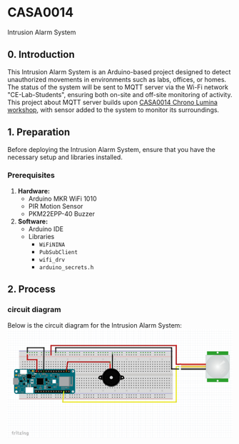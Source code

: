 # CASA0014
Intrusion Alarm System
## 0. Introduction
This Intrusion Alarm System is an Arduino-based project designed to detect unauthorized movements in environments such as labs, offices, or homes.  
The status of the system will be sent to MQTT server via the Wi-Fi network "CE-Lab-Students", ensuring both on-site and off-site monitoring of activity.
This project about MQTT server builds upon [CASA0014 Chrono Lumina workshop](https://workshops.cetools.org/codelabs/CASA0014-L6-chrono-blinker/index.html?index=..%2F..casa0014#1), with sensor added to the system to monitor its surroundings.
## 1. Preparation
Before deploying the Intrusion Alarm System, ensure that you have the necessary setup and libraries installed.

### Prerequisites  
1. **Hardware:**  
   + Arduino MKR WiFi 1010  
   + PIR Motion Sensor  
   + PKM22EPP-40 Buzzer  
2. **Software:**  
   + Arduino IDE
   + Libraries
     - `WiFiNINA`  
     - `PubSubClient`
     - `wifi_drv` 
     - `arduino_secrets.h`

## 2. Process
### circuit diagram
Below is the circuit diagram for the Intrusion Alarm System:
![Circuit Diagram](image/circuit%20diagram.png)
